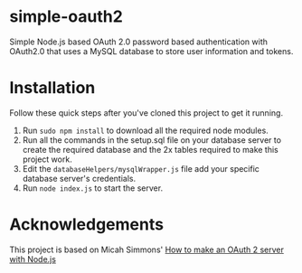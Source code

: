 # simple-oauth2
Simple Node.js based OAuth 2.0 password based authentication with OAuth2.0 that uses a MySQL database to store user information and tokens.

# Installation

Follow these quick steps after you've cloned this project to get it running.

1. Run ```sudo npm install``` to download all the required node modules.
2. Run all the commands in the setup.sql file on your database server to create the required database and the 2x tables required to make this project work.
3. Edit the ```databaseHelpers/mysqlWrapper.js``` file add your specific database server's credentials.
4. Run ```node index.js``` to start the server.

# Acknowledgements

This project is based on Micah Simmons' [How to make an OAuth 2 server with Node.js](https://blog.cloudboost.io/how-to-make-an-oauth-2-server-with-node-js-a6db02dc2ce7)
